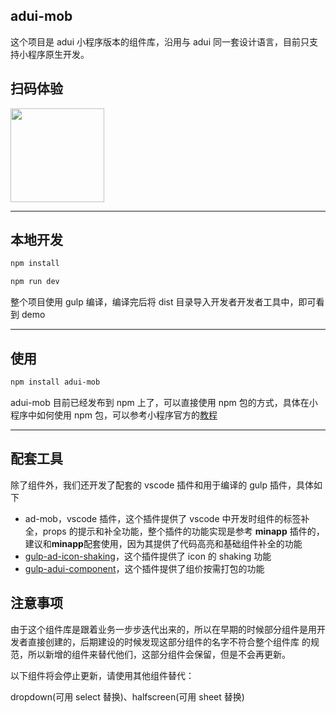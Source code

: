 
## adui-mob

这个项目是 adui 小程序版本的组件库，沿用与 adui 同一套设计语言，目前只支持小程序原生开发。

## 扫码体验
<div>
  <img src="https://wxa.wxs.qq.com/images/paki/adui-for-mobile/adui-mob.jpg" height="200" width="200" style="width: 150px; height: 150px" />
</div>

---
## 本地开发

```bash
npm install

npm run dev
```
整个项目使用 gulp 编译，编译完后将 dist 目录导入开发者开发者工具中，即可看到 demo

---
## 使用

```bash
npm install adui-mob
```
adui-mob 目前已经发布到 npm 上了，可以直接使用 npm 包的方式，具体在小程序中如何使用 npm 包，可以参考小程序官方的[教程](https://developers.weixin.qq.com/miniprogram/dev/devtools/npm.html)

---

## 配套工具

除了组件外，我们还开发了配套的 vscode 插件和用于编译的 gulp 插件，具体如下

- ad-mob，vscode 插件，这个插件提供了 vscode 中开发时组件的标签补全，props 的提示和补全功能，整个插件的功能实现是参考 **minapp** 插件的，建议和**minapp**配套使用，因为其提供了代码高亮和基础组件补全的功能
- [gulp-ad-icon-shaking](https://www.npmjs.com/package/gulp-ad-icon-shaking)，这个插件提供了 icon 的 shaking 功能
- [gulp-adui-component](https://www.npmjs.com/package/gulp-adui-component-shaking)，这个插件提供了组价按需打包的功能

## 注意事项

由于这个组件库是跟着业务一步步迭代出来的，所以在早期的时候部分组件是用开发者直接创建的，后期建设的时候发现这部分组件的名字不符合整个组件库
的规范，所以新增的组件来替代他们，这部分组件会保留，但是不会再更新。

以下组件将会停止更新，请使用其他组件替代：

dropdown(可用 select 替换)、halfscreen(可用 sheet 替换)

